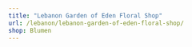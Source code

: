 ```yaml
---
title: "Lebanon Garden of Eden Floral Shop"
url: /lebanon/lebanon-garden-of-eden-floral-shop/
shop: Blumen
---
```

